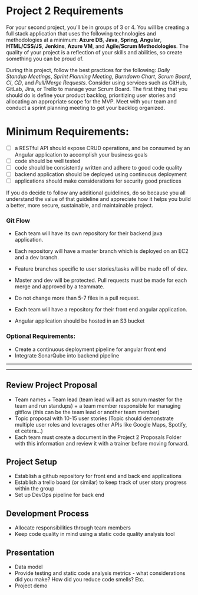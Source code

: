 # Project 2 Requirements

For your second project, you'll be in groups of 3 or 4. You will be creating a full stack application that uses the following technologies and methodologies at a minimum: **Azure DB**, **Java**, **Spring**, **Angular**, **HTML/CSS/JS**, **Jenkins**, **Azure VM**, and **Agile/Scrum Methodologies**. The quality of your project is a reflection of your skills and abilities, so create something you can be proud of. 

During this project, follow the best practices for the following: _Daily Standup Meetings_, _Sprint Planning Meeting_, _Burndown Chart_, _Scrum Board_, _CI_, _CD_, and _Pull/Merge Requests_. Consider using services such as GitHub, GitLab, Jira, or Trello to manage your Scrum Board. The first thing that you should do is define your product backlog, prioritizing user stories and allocating an appropriate scope for the MVP. Meet with your team and conduct a sprint planning meeting to get your backlog organized.

# Minimum Requirements:

- [ ] a RESTful API should expose CRUD operations, and be consumed by an Angular application to accomplish your business goals
- [ ] code should be well tested
- [ ] code should be consistently written and adhere to good code quality
- [ ] backend application should be deployed using continuous deployment
- [ ] applications should make considerations for security good practices

If you do decide to follow any additional guidelines, do so because you all understand the value of that guideline and appreciate how it helps you build a better, more secure, sustainable, and maintainable project.


### Git Flow

- Each team will have its own repository for their backend java application.
- Each repository will have a master branch which is deployed on an EC2 and a dev branch.
- Feature branches specific to user stories/tasks will be made off of dev.
- Master and dev will be protected. Pull requests must be made for each merge and approved by a teammate.
- Do not change more than 5-7 files in a pull request.

- Each team will have a repository for their front end angular application.
- Angular application should be hosted in an S3 bucket


### Optional Requirements:
- Create a continuous deployment pipeline for angular front end
- Integrate SonarQube into backend pipeline

---
--- 

## Review Project Proposal
- Team names + Team lead (team lead will act as scrum master for the team and run standups) + a team member responsible for managing gitflow (this can be the team lead or another team member)
- Topic proposal with 10-15 user stories (Topic should demonstrate multiple user roles and leverages other APIs like Google Maps, Spotify, et cetera…)
- Each team must create a document in the Project 2 Proposals Folder with this information and review it with a trainer before moving forward.
## Project Setup
- Establish a github repository for front end and back end applications
- Establish a trello board (or similar) to keep track of user story progress within the group
- Set up DevOps pipeline for back end
## Development Process
- Allocate responsibilities through team members
- Keep code quality in mind using a static code quality analysis tool
## Presentation
- Data model
- Provide testing and static code analysis metrics - what considerations did you make? How did you reduce code smells? Etc.
- Project demo 

